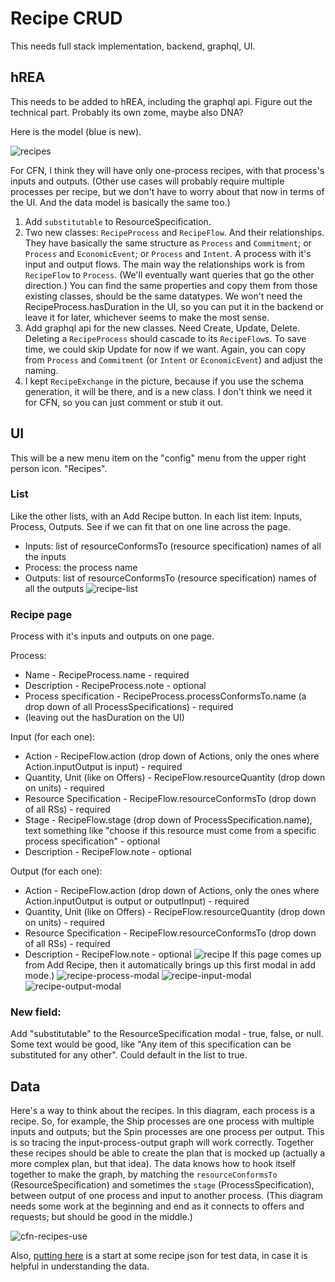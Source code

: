 # Recipe CRUD

This needs full stack implementation, backend, graphql, UI.

## hREA

This needs to be added to hREA, including the graphql api.  Figure out the technical part.  Probably its own zome, maybe also DNA?

Here is the model (blue is new).

![recipes](https://github.com/Carbon-Farm-Network/Requirements-Doc/assets/3776081/13212e0f-5ccb-4b87-91be-55d43523759d)

For CFN, I think they will have only one-process recipes, with that process's inputs and outputs.  (Other use cases will probably require multiple processes per recipe, but we don't have to worry about that now in terms of the UI.  And the data model is basically the same too.)

1. Add `substitutable` to ResourceSpecification. 
2. Two new classes: `RecipeProcess` and `RecipeFlow`.  And their relationships.  They have basically the same structure as `Process` and `Commitment`; or `Process` and `EconomicEvent`; or `Process` and `Intent`.  A process with it's input and output flows.  The main way the relationships work is from `RecipeFlow` to `Process`.  (We'll eventually want queries that go the other direction.)  You can find the same properties and copy them from those existing classes, should be the same datatypes. We won't need the RecipeProcess.hasDuration in the UI, so you can put it in the backend or leave it for later, whichever seems to make the most sense.
3. Add graphql api for the new classes.  Need Create, Update, Delete.  Deleting a `RecipeProcess` should cascade to its `RecipeFlow`s.  To save time, we could skip Update for now if we want.  Again, you can copy from `Process` and `Commitment` (or `Intent` or `EconomicEvent`) and adjust the naming.
4. I kept `RecipeExchange` in the picture, because if you use the schema generation, it will be there, and is a new class.  I don't think we need it for CFN, so you can just comment or stub it out.

## UI

This will be a new menu item on the "config" menu from the upper right person icon.  "Recipes".  

### List

Like the other lists, with an Add Recipe button.  In each list item: Inputs, Process, Outputs.  See if we can fit that on one line across the page.

* Inputs: list of resourceConformsTo (resource specification) names of all the inputs
* Process: the process name
* Outputs: list of  resourceConformsTo (resource specification) names of all the outputs
![recipe-list](https://github.com/Carbon-Farm-Network/Requirements-Doc/assets/3776081/5ba68f21-4b40-4614-9526-ac15fadbd880)


### Recipe page

Process with it's inputs and outputs on one page.

Process:
* Name - RecipeProcess.name - required
* Description - RecipeProcess.note - optional
* Process specification - RecipeProcess.processConformsTo.name (a drop down of all ProcessSpecifications) - required
* (leaving out the hasDuration on the UI)

Input (for each one):
* Action - RecipeFlow.action (drop down of Actions, only the ones where Action.inputOutput is input) - required
* Quantity, Unit (like on Offers) - RecipeFlow.resourceQuantity (drop down on units) - required
* Resource Specification - RecipeFlow.resourceConformsTo (drop down of all RSs) - required
* Stage - RecipeFlow.stage (drop down of ProcessSpecification.name), text something like "choose if this resource must come from a specific process specification" - optional
* Description - RecipeFlow.note - optional

Output (for each one):
* Action - RecipeFlow.action (drop down of Actions, only the ones where Action.inputOutput is output or outputInput) - required
* Quantity, Unit (like on Offers) - RecipeFlow.resourceQuantity (drop down on units) - required
* Resource Specification - RecipeFlow.resourceConformsTo (drop down of all RSs) - required
* Description - RecipeFlow.note - optional
![recipe](https://github.com/Carbon-Farm-Network/Requirements-Doc/assets/3776081/2f89a398-c98e-4d90-a2a3-415487faeb12)
  If this page comes up from Add Recipe, then it automatically brings up this first modal in add mode.)
![recipe-process-modal](https://github.com/Carbon-Farm-Network/Requirements-Doc/assets/3776081/2904df4a-64d7-42e7-a681-fa65b90a55b3)
![recipe-input-modal](https://github.com/Carbon-Farm-Network/Requirements-Doc/assets/3776081/cde24923-a7f9-4165-b883-873c265f1e8b)
![recipe-output-modal](https://github.com/Carbon-Farm-Network/Requirements-Doc/assets/3776081/728f8276-b7c9-4cc6-adf2-4cf61277456f)

### New field:  

Add "substitutable" to the ResourceSpecification modal - true, false, or null.  Some text would be good, like "Any item of this specification can be substituted for any other".  Could default in the list to true.

## Data

Here's a way to think about the recipes.  In this diagram, each process is a recipe.  So, for example, the Ship processes are one process with multiple inputs and outputs; but the Spin processes are one process per output.  This is so tracing the input-process-output graph will work correctly. Together these recipes should be able to create the plan that is mocked up (actually a more complex plan, but that idea).  The data knows how to hook itself together to make the graph, by matching the `resourceConformsTo` (ResourceSpecification) and sometimes the `stage` (ProcessSpecification), between output of one process and input to another process. (This diagram needs some work at the beginning and end as it connects to offers and requests; but should be good in the middle.)

![cfn-recipes-use](https://github.com/Carbon-Farm-Network/Requirements-Doc/assets/3776081/596a40eb-6d61-4e98-b3df-520023ab7a40)

Also, [putting here](https://github.com/Carbon-Farm-Network/app-carbon-farm-network/blob/main/ui/src/lib/data/recipes.json) is a start at some recipe json for test data, in case it is helpful in understanding the data.
